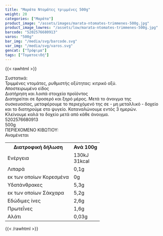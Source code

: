 ```yaml
---
title: "Μαράτα Ντομάτες τριμμένες 500g"
weight: 20
categories: ["Μαράτα"]
product_image: "/assets/images/marata-ntomates-trimmenes-500g.jpg"
product_image_lowres: "/assets/low/marata-ntomates-trimmenes-500g.jpg"
barcode: "5202576680913"
varos: "500g"
bar_img: "/media/svg/barcode.svg"
var_img: "/media/svg/varos.svg"
gencat: ["Τρόφιμα"]
tags: ["Τοματοειδή"]
---
```

{{< rawhtml >}}

<div class="sload321"><div class="product"><div id="sistatika">Συστατικά:</div><div class="alltext">Τριμμένες ντομάτες, ρυθμιστής οξύτητας: κιτρικό οξύ.<br>Αποστειρωμένο είδος</div><div id="loipa">Διατήρηση και λοιπά στοιχεία προϊόντος</div><div class="alltext">Διατηρείται σε δροσερό και ξηρό μέρος. Μετά το άνοιγμα της συσκευασίας, μεταφέρουμε το περιεχόμενό της σε - μη μεταλλικό - δοχείο και το διατηρούμε στο ψυγείο. Καταναλώνουμε εντός 3 ημερών. Κλείνουμε καλά το δοχείο μετά από κάθε άνοιγμα.</div><div id="barcode"><div id="barimage1"></div><span id="bartext">5202576680913</span></div><div id="varos"><div id="varosimage1"></div><span id="varostext">500g</span></div><div id="kivotio">ΠΕΡΙΕΧΟΜΕΝΟ ΚΙΒΩΤΙΟΥ:<br>Αναμένεται</div><div class="tabout"><table id="diatable"><tbody><tr><th>Διατροφική δήλωση</th><th>Ανά 100g</th></tr><tr><td class="texr2">Ενέργεια</td><td class="texr">130kJ<br>31kcal</td></tr><tr><td class="texr2">Λιπαρά</td><td class="texr">0,1g</td></tr><tr><td class="gray">εκ των οποίων Κορεσµένα</td><td class="gray2">0g</td></tr><tr><td class="texr2">Yδατάνθρακες</td><td class="texr">5,3g</td></tr><tr><td class="gray">εκ των οποίων Σάκχαρα</td><td class="gray2">5,2g</td></tr><tr><td class="texr2">Eδώδιμες ίνες</td><td class="texr">2,6g</td></tr><tr><td class="texr2">Πρωτεΐνες</td><td class="texr">1,6g</td></tr><tr><td class="texr2">Αλάτι</td><td class="texr">0,03g</td></tr></tbody></table></div><div class="pimg"></div></div></div>
{{< /rawhtml >}}


